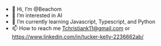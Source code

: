 - 👋 Hi, I’m @Beachom
- 👀 I’m interested in AI
- 🌱 I’m currently learning Javascript, Typescript, and Python
- 📫 How to reach me Tchristiank11@gmail.com or https://www.linkedin.com/in/tucker-kelly-2236662ab/

<!---
Beachom/Beachom is a ✨ special ✨ repository because its `README.md` (this file) appears on your GitHub profile.
You can click the Preview link to take a look at your changes.
--->
